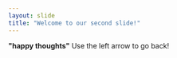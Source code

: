 ```yaml
---
layout: slide
title: "Welcome to our second slide!"
---
```

**"happy thoughts"**
Use the left arrow to go back!
